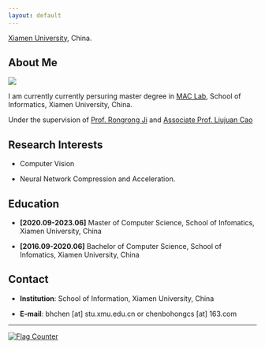 ```yaml
---
layout: default
---
```


[Xiamen University](http://www.xmu.edu.cn/), China.

## About Me

<img class="profile-picture" src="https://alykkid.oss-cn-shenzhen.aliyuncs.com/md/img/BohongChen.jpg">

I am currently currently persuring master degree in [MAC Lab](http://mac.xmu.edu.cn/), School of Informatics, Xiamen University, China.

Under the supervision of [Prof. Rongrong Ji](https://mac.xmu.edu.cn/rrji/) and [Associate Prof. Liujuan Cao](https://information.xmu.edu.cn/info/1019/3182.htm)

## Research Interests 

- Computer Vision

- Neural Network Compression and Acceleration.

## Education

- **[2020.09-2023.06]** Master of Computer Science, School of Infomatics, Xiamen University, China

- **[2016.09-2020.06]** Bachelor of Computer Science, School of Infomatics, Xiamen University, China

## Contact

- **Institution**: School of Information, Xiamen University, China

- **E-mail**:  bhchen [at] stu.xmu.edu.cn or chenbohongcs [at] 163.com 

---
<a href="https://info.flagcounter.com/ioa7"><img src="https://s05.flagcounter.com/count/ioa7/bg_FFFFFF/txt_000000/border_CCCCCC/columns_2/maxflags_4/viewers_0/labels_0/pageviews_1/flags_0/percent_0/" alt="Flag Counter" border="0" img class="profile-picture"></a>
